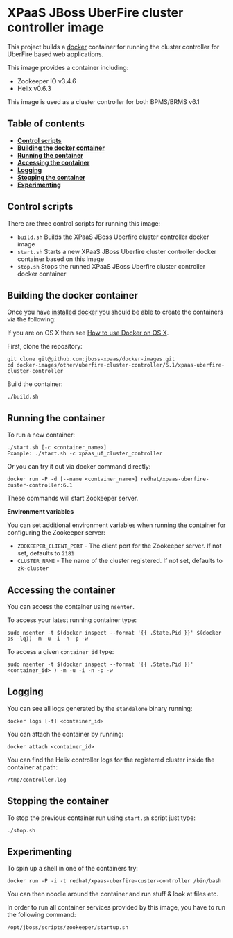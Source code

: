 XPaaS JBoss UberFire cluster controller image
=============================================

This project builds a [docker](http://docker.io/) container for running the cluster controller for UberFire based web applications.      

This image provides a container including:     
* Zookeeper IO v3.4.6        
* Helix v0.6.3       

This image is used as a cluster controller for both BPMS/BRMS v6.1       

Table of contents
------------------
* **[Control scripts](#control-scripts)**
* **[Building the docker container](#building-the-docker-container)**
* **[Running the container](#running-the-container)**
* **[Accessing the container](#accessing-the-container)**
* **[Logging](#logging)**
* **[Stopping the container](#stopping-the-container)**
* **[Experimenting](#experimenting)**

Control scripts
---------------

There are three control scripts for running this image:        
    
* <code>build.sh</code> Builds the XPaaS JBoss Uberfire cluster controller docker image    
* <code>start.sh</code> Starts a new XPaaS JBoss Uberfire cluster controller docker container based on this image    
* <code>stop.sh</code>  Stops the runned XPaaS JBoss Uberfire cluster controller docker container    

Building the docker container
-----------------------------

Once you have [installed docker](https://www.docker.io/gettingstarted/#h_installation) you should be able to create the containers via the following:

If you are on OS X then see [How to use Docker on OS X](DockerOnOSX.md).

First, clone the repository:      
    
    git clone git@github.com:jboss-xpaas/docker-images.git
    cd docker-images/other/uberfire-cluster-controller/6.1/xpaas-uberfire-cluster-controller

Build the container:       

    ./build.sh

Running the container
---------------------

To run a new container:
    
    ./start.sh [-c <container_name>]
    Example: ./start.sh -c xpaas_uf_cluster_controller

Or you can try it out via docker command directly:

    docker run -P -d [--name <container_name>] redhat/xpaas-uberfire-custer-controller:6.1

These commands will start Zookeeper server.      

**Environment variables**         

You can set additional environment variables when running the container for configuring the Zookeeper server:       

- <code>ZOOKEEPER_CLIENT_PORT</code> - The client port for the Zookeeper server. If not set, defaults to <code>2181</code>          
- <code>CLUSTER_NAME</code> - The name of the cluster registered. If not set, defaults to <code>zk-cluster</code>          

Accessing the container
-----------------------

You can access the container using <code>nsenter</code>.        

To access your latest running container type:      

    sudo nsenter -t $(docker inspect --format '{{ .State.Pid }}' $(docker ps -lq)) -m -u -i -n -p -w

To access a given <code>container_id</code> type:

    sudo nsenter -t $(docker inspect --format '{{ .State.Pid }}' <container_id> ) -m -u -i -n -p -w

Logging
-------

You can see all logs generated by the <code>standalone</code> binary running:

    docker logs [-f] <container_id>
    
You can attach the container by running:

    docker attach <container_id>

You can find the Helix controller logs for the registered cluster inside the container at path:
    
    /tmp/controller.log

Stopping the container
----------------------

To stop the previous container run using <code>start.sh</code> script just type:

    ./stop.sh

Experimenting
-------------
To spin up a shell in one of the containers try:

    docker run -P -i -t redhat/xpaas-uberfire-custer-controller /bin/bash

You can then noodle around the container and run stuff & look at files etc.

In order to run all container services provided by this image, you have to run the following command:

    /opt/jboss/scripts/zookeeper/startup.sh

